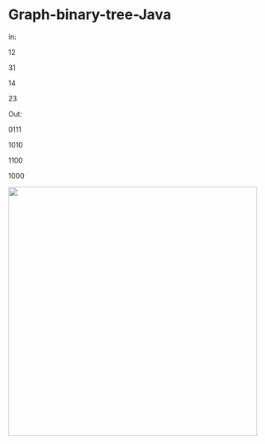 # Graph-binary-tree-Java

In:

12

31

14

23

Out:

0111

1010

1100

1000



<img src="https://pp.userapi.com/c847020/v847020991/1f81db/23laIdCtFi8.jpg" width="500">
